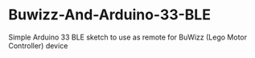 # Buwizz-And-Arduino-33-BLE
Simple Arduino 33 BLE sketch to use as remote for BuWizz (Lego Motor Controller) device
